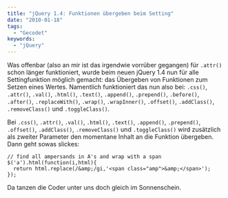 ```yaml
---
title: "jQuery 1.4: Funktionen übergeben beim Setting"
date: "2010-01-18"
tags:
  - "Gecodet"
keywords:
  - "jQuery"
---
```


Was offenbar (also an mir ist das irgendwie vorrüber gegangen) für `.attr()` schon länger funktioniert, wurde beim neuen jQuery 1.4 nun für alle Settingfunktion möglich gemacht: das Übergeben von Funktionen zum Setzen eines Wertes. Namentlich funktioniert das nun also bei: `.css()`, `.attr()`, `.val()`, `.html()`, `.text()`, `.append()`, `.prepend()`, `.before()`, `.after()`, `.replaceWith()`, `.wrap()`, `.wrapInner()`, `.offset()`, `.addClass()`, `.removeClass()` und `.toggleClass()`.

Bei `.css()`, `.attr()`, `.val()`, `.html()`, `.text()`, `.append()`, `.prepend()`, `.offset()`, `.addClass()`, `.removeClass()` und `.toggleClass()` wird zusätzlich als zweiter Parameter den momentane Inhalt an die Funktion übergeben. Dann geht sowas slickes:

```
// find all ampersands in A's and wrap with a span
$('a').html(function(i,html){
  return html.replace(/&amp;/gi,'<span class="amp">&amp;</span>');
});
```

Da tanzen die Coder unter uns doch gleich im Sonnenschein.
